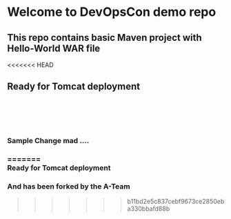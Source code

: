 # Welcome to DevOpsCon demo repo
## This repo contains basic Maven project with Hello-World WAR file 
<<<<<<< HEAD
<BR> <h2>Ready for Tomcat deployment<h2> 
<BR><BR><h3>Sample Change mad ....<h3>

=======
<BR> Ready for Tomcat deployment 

### And has been forked by the A-Team
>>>>>>> b11bd2e5c837cebf9673ce2850eba330bbafd88b
